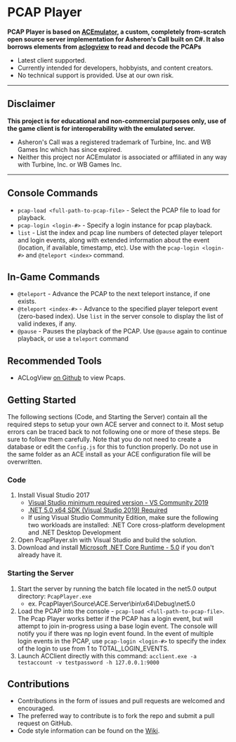 # PCAP Player

**PCAP Player is based on [ACEmulator](https://github.com/ACEmulator/ACE), a custom, completely from-scratch open source server implementation for Asheron's Call built on C#. It also borrows elements from [aclogview](https://github.com/ACEmulator/aclogview) to read and decode the PCAPs**
 * Latest client supported.
 * Currently intended for developers, hobbyists, and content creators.
 * No technical support is provided. Use at our own risk.

***
## Disclaimer
**This project is for educational and non-commercial purposes only, use of the game client is for interoperability with the emulated server.**
- Asheron's Call was a registered trademark of Turbine, Inc. and WB Games Inc which has since expired.
- Neither this project nor ACEmulator is associated or affiliated in any way with Turbine, Inc. or WB Games Inc.
***

## Console Commands
* `pcap-load <full-path-to-pcap-file>` - Select the PCAP file to load for playback.
* `pcap-login <login-#>` - Specify a login instance for pcap playback.
* `list` - List the index and pcap line numbers of detected player teleport and login events, along with extended information about the event (location, if available, timestamp, etc). Use with the `pcap-login <login-#>` and `@teleport <index>` command. 

## In-Game Commands
* `@teleport` - Advance the PCAP to the next teleport instance, if one exists.
* `@teleport <index-#>` - Advance to the specified player teleport event (zero-based index). Use `list` in the server console to display the list of valid indexes, if any.
* `@pause` - Pauses the playback of the PCAP. Use `@pause` again to continue playback, or use a `teleport` command

## Recommended Tools
* ACLogView [on Github](https://github.com/ACEmulator/aclogview) to view Pcaps.

## Getting Started
The following sections (Code, and Starting the Server) contain all the required steps to setup your own ACE server and connect to it. Most setup errors can be traced back to not following one or more of these steps. Be sure to follow them carefully. Note that you do not need to create a database or edit the `Config.js` for this to function properly. Do not use in the same folder as an ACE install as your ACE configuration file will be overwritten.

### Code 
1. Install Visual Studio 2017
   * [Visual Studio minimum required version - VS Community 2019](https://visualstudio.microsoft.com/thank-you-downloading-visual-studio/?sku=Community&rel=16)
   * [.NET 5.0 x64 SDK (Visual Studio 2019) Required](https://www.microsoft.com/net/download/visual-studio-sdks)
   * If using Visual Studio Community Edition, make sure the following two workloads are installed: .NET Core cross-platform development and .NET Desktop Development
3. Open PcapPlayer.sln with Visual Studio and build the solution. 
4. Download and install [Microsoft .NET Core Runtime - 5.0](https://www.microsoft.com/net/download) if you don't already have it.

### Starting the Server
1. Start the server by running the batch file located in the net5.0 output directory: `PcapPlayer.exe`
   * ex. PcapPlayer\Source\ACE.Server\bin\x64\Debug\net5.0
2. Load the PCAP into the console - `pcap-load <full-path-to-pcap-file>`. The Pcap Player works better if the PCAP has a login event, but will attempt to join in-progress using a base login event. The console will notify you if there was np login event found. In the event of multiple login events in the PCAP, use `pcap-login <login-#>` to specify the index of the login to use from 1 to TOTAL_LOGIN_EVENTS.
3. Launch ACClient directly with this command: `acclient.exe -a testaccount -v testpassword -h 127.0.0.1:9000`


## Contributions

* Contributions in the form of issues and pull requests are welcomed and encouraged.
* The preferred way to contribute is to fork the repo and submit a pull request on GitHub.
* Code style information can be found on the [Wiki](https://github.com/ACEmulator/ACE/wiki/Code-Style).

